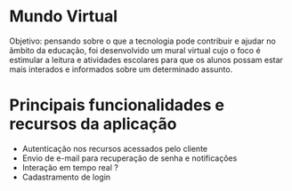 # Mundo Virtual
Objetivo: pensando sobre o que a tecnologia pode contribuir e ajudar no ãmbito da educação, foi desenvolvido um mural virtual cujo o foco é estimular a leitura e atividades escolares para que os alunos possam estar mais interados e informados sobre um determinado assunto.

# Principais funcionalidades e recursos da aplicação
* Autenticação nos recursos acessados pelo cliente
* Envio de e-mail para recuperação de senha e notificações 
* Interação em tempo real ?
* Cadastramento de login
